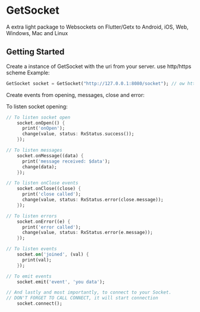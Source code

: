 # GetSocket

A extra light package to Websockets on Flutter/Getx to Android, iOS, Web, Windows, Mac and Linux

## Getting Started

Create a instance of GetSocket with the uri from your server. use http/https scheme
Example:

```dart
GetSocket socket = GetSocket("http://127.0.0.1:8080/socket"); // ow https to wss
```
Create events from opening, messages, close and error:

To listen socket opening:

```dart
// To listen socket open
    socket.onOpen(() {
      print('onOpen');
      change(value, status: RxStatus.success());
    });

// To listen messages
    socket.onMessage((data) {
      print('message received: $data');
      change(data);
    });

// To listen onClose events
    socket.onClose((close) {
      print('close called');
      change(value, status: RxStatus.error(close.message));
    });

// To listen errors
    socket.onError((e) {
      print('error called');
      change(value, status: RxStatus.error(e.message));
    });

// To listen events
    socket.on('joined', (val) {
      print(val);
    });

// To emit events
    socket.emit('event', 'you data');

// And lastly and most importantly, to connect to your Socket.
// DON'T FORGET TO CALL CONNECT, it will start connection
    socket.connect();
```
